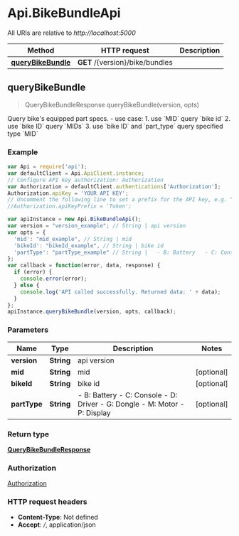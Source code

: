 # Api.BikeBundleApi

All URIs are relative to *http://localhost:5000*

Method | HTTP request | Description
------------- | ------------- | -------------
[**queryBikeBundle**](BikeBundleApi.md#queryBikeBundle) | **GET** /{version}/bike/bundles | 



## queryBikeBundle

> QueryBikeBundleResponse queryBikeBundle(version, opts)



Query bike&#39;s equipped part specs. - use case:   1. use &#x60;MID&#x60; query &#x60;bike id&#x60;   2. use &#x60;bike ID&#x60; query &#x60;MIDs&#x60;   3. use &#x60;bike ID&#x60; and &#x60;part_type&#x60; query specified type &#x60;MID&#x60;

### Example

```javascript
var Api = require('api');
var defaultClient = Api.ApiClient.instance;
// Configure API key authorization: Authorization
var Authorization = defaultClient.authentications['Authorization'];
Authorization.apiKey = 'YOUR API KEY';
// Uncomment the following line to set a prefix for the API key, e.g. "Token" (defaults to null)
//Authorization.apiKeyPrefix = 'Token';

var apiInstance = new Api.BikeBundleApi();
var version = "version_example"; // String | api version
var opts = {
  'mid': "mid_example", // String | mid
  'bikeId': "bikeId_example", // String | bike id
  'partType': "partType_example" // String |   - B: Battery   - C: Console   - D: Driver   - G: Dongle   - M: Motor   - P: Display
};
var callback = function(error, data, response) {
  if (error) {
    console.error(error);
  } else {
    console.log('API called successfully. Returned data: ' + data);
  }
};
apiInstance.queryBikeBundle(version, opts, callback);
```

### Parameters



Name | Type | Description  | Notes
------------- | ------------- | ------------- | -------------
 **version** | **String**| api version | 
 **mid** | **String**| mid | [optional] 
 **bikeId** | **String**| bike id | [optional] 
 **partType** | **String**|   - B: Battery   - C: Console   - D: Driver   - G: Dongle   - M: Motor   - P: Display | [optional] 

### Return type

[**QueryBikeBundleResponse**](QueryBikeBundleResponse.md)

### Authorization

[Authorization](../README.md#Authorization)

### HTTP request headers

- **Content-Type**: Not defined
- **Accept**: */*, application/json

